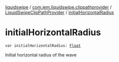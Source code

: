 [liquidswipe](../../index.md) / [com.jem.liquidswipe.clippathprovider](../index.md) / [LiquidSwipeClipPathProvider](index.md) / [initialHorizontalRadius](./initial-horizontal-radius.md)

# initialHorizontalRadius

`var initialHorizontalRadius: `[`Float`](https://kotlinlang.org/api/latest/jvm/stdlib/kotlin/-float/index.html)

Initial horizontal radius of the wave


